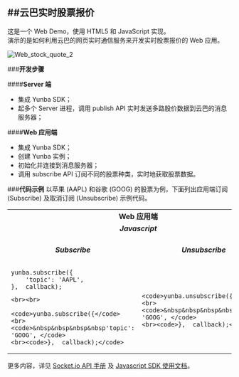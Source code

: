 ##**云巴实时股票报价**
---
这是一个 Web Demo，使用 HTML5 和 JavaScript 实现。<br>
演示的是如何利用云巴的网页实时通信服务来开发实时股票报价的 Web 应用。


![Web_stock_quote_2](https://raw.githubusercontent.com/yunba/docs/master/image/for_demo/Web_stock_quote_2.gif)


###**开发步骤**

####**Server 端**
- 集成 Yunba SDK；
- 起多个 Server 进程，调用 publish API 实时发送多路股价数据到云巴的消息服务器；

####**Web 应用端**
- 集成 Yunba SDK；
- 创建 Yunba 实例；
- 初始化并连接到消息服务器；
- 调用 subscribe API 订阅不同的股票种类，实时地获取股票数据。

###**代码示例**
以苹果 (AAPL) 和谷歌 (GOOG) 的股票为例，下面列出应用端订阅 (Subscribe) 及取消订阅 (Unsubscribe) 示例代码。

<table border="0">

<tr>
  <td colspan="2" align="center"><b>Web 应用端</b></td>
</tr>
<tr>
  <td colspan="2" align="center"><i><b>Javascript</b></i></td>
</tr>
<tr>
  <td align="center"><h5>Subscribe</h5></td>
  <td align="center"><h5>Unsubscribe</h5></td>
</tr>

<tr>
  <td>
    <code>yunba.subscribe({</code>
    <br><code>&nbsp&nbsp&nbsp&nbsp'topic': 'AAPL', </code>
    <br><code>},  callback);</code>
    
    <br><br>
    
    <code>yunba.subscribe({</code>
    <br><code>&nbsp&nbsp&nbsp&nbsp'topic': 'GOOG', </code>
    <br><code>},  callback);</code>
    
  </td>
  
  <td>
    
    <code>yunba.unsubscribe({</code>
    <br><code>&nbsp&nbsp&nbsp&nbsp'topic': 'GOOG', </code>
    <br><code>},  callback);</code>
    
  </td>
</tr>
</table>


更多内容，详见 [Socket.io API 手册](http://yunba.io/docs2/socket.io_API/ "Socket.io API 手册")
 及 [Javascript SDK 使用文档](http://yunba.io/docs2/Javascript_SDK/ "Javascript SDK 使用文档")。
